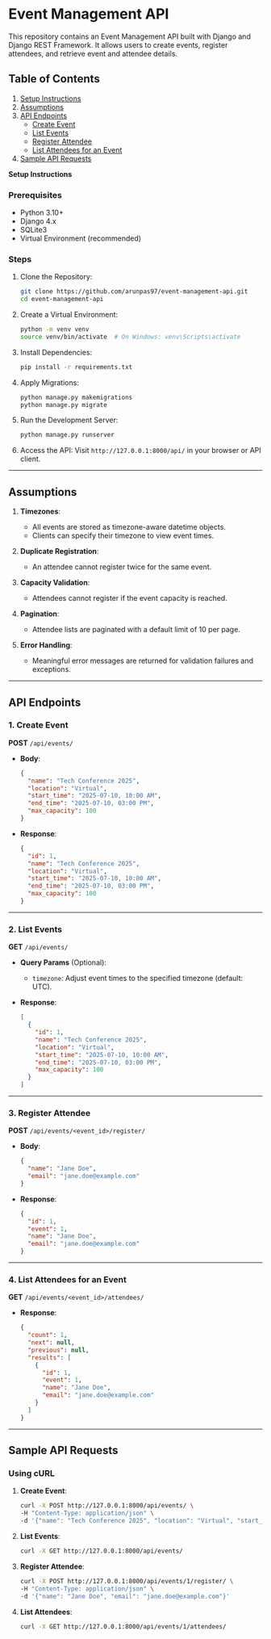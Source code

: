 
# Event Management API

This repository contains an Event Management API built with Django and Django REST Framework. It allows users to create events, register attendees, and retrieve event and attendee details. 

## Table of Contents
1. [Setup Instructions](#setup-instructions)
2. [Assumptions](#assumptions)
3. [API Endpoints](#api-endpoints)
   - [Create Event](#create-event)
   - [List Events](#list-events)
   - [Register Attendee](#register-attendee)
   - [List Attendees for an Event](#list-attendees-for-an-event)
4. [Sample API Requests](#sample-api-requests)

**Setup Instructions**

### Prerequisites
- Python 3.10+
- Django 4.x
- SQLite3
- Virtual Environment (recommended)

### Steps
1. Clone the Repository:
   ```bash
   git clone https://github.com/arunpas97/event-management-api.git
   cd event-management-api

2. Create a Virtual Environment:

   ```bash
   python -m venv venv
   source venv/bin/activate  # On Windows: venv\Scripts\activate
   ```

3. Install Dependencies:

   ```bash
   pip install -r requirements.txt
   ```

4. Apply Migrations:

   ```bash
   python manage.py makemigrations
   python manage.py migrate
   ```

5. Run the Development Server:

   ```bash
   python manage.py runserver
   ```

6. Access the API:
   Visit `http://127.0.0.1:8000/api/` in your browser or API client.

---

## Assumptions

1. **Timezones**:

   * All events are stored as timezone-aware datetime objects.
   * Clients can specify their timezone to view event times.

2. **Duplicate Registration**:

   * An attendee cannot register twice for the same event.

3. **Capacity Validation**:

   * Attendees cannot register if the event capacity is reached.

4. **Pagination**:

   * Attendee lists are paginated with a default limit of 10 per page.

5. **Error Handling**:

   * Meaningful error messages are returned for validation failures and exceptions.

---

## API Endpoints

### 1. Create Event

**POST** `/api/events/`

* **Body**:

  ```json
  {
    "name": "Tech Conference 2025",
    "location": "Virtual",
    "start_time": "2025-07-10, 10:00 AM",
    "end_time": "2025-07-10, 03:00 PM",
    "max_capacity": 100
  }
  ```
* **Response**:

  ```json
  {
    "id": 1,
    "name": "Tech Conference 2025",
    "location": "Virtual",
    "start_time": "2025-07-10, 10:00 AM",
    "end_time": "2025-07-10, 03:00 PM",
    "max_capacity": 100
  }
  ```

---

### 2. List Events

**GET** `/api/events/`

* **Query Params** (Optional):

  * `timezone`: Adjust event times to the specified timezone (default: UTC).
* **Response**:

  ```json
  [
    {
      "id": 1,
      "name": "Tech Conference 2025",
      "location": "Virtual",
      "start_time": "2025-07-10, 10:00 AM",
      "end_time": "2025-07-10, 03:00 PM",
      "max_capacity": 100
    }
  ]
  ```

---

### 3. Register Attendee

**POST** `/api/events/<event_id>/register/`

* **Body**:

  ```json
  {
    "name": "Jane Doe",
    "email": "jane.doe@example.com"
  }
  ```
* **Response**:

  ```json
  {
    "id": 1,
    "event": 1,
    "name": "Jane Doe",
    "email": "jane.doe@example.com"
  }
  ```

---

### 4. List Attendees for an Event

**GET** `/api/events/<event_id>/attendees/`

* **Response**:

  ```json
  {
    "count": 1,
    "next": null,
    "previous": null,
    "results": [
      {
        "id": 1,
        "event": 1,
        "name": "Jane Doe",
        "email": "jane.doe@example.com"
      }
    ]
  }
  ```

---

## Sample API Requests

### Using cURL

1. **Create Event**:

   ```bash
   curl -X POST http://127.0.0.1:8000/api/events/ \
   -H "Content-Type: application/json" \
   -d '{"name": "Tech Conference 2025", "location": "Virtual", "start_time": "2025-07-10, 10:00 AM", "end_time": "2025-07-10, 03:00 PM", "max_capacity": 100}'
   ```

2. **List Events**:

   ```bash
   curl -X GET http://127.0.0.1:8000/api/events/
   ```

3. **Register Attendee**:

   ```bash
   curl -X POST http://127.0.0.1:8000/api/events/1/register/ \
   -H "Content-Type: application/json" \
   -d '{"name": "Jane Doe", "email": "jane.doe@example.com"}'
   ```

4. **List Attendees**:

   ```bash
   curl -X GET http://127.0.0.1:8000/api/events/1/attendees/
   ```
